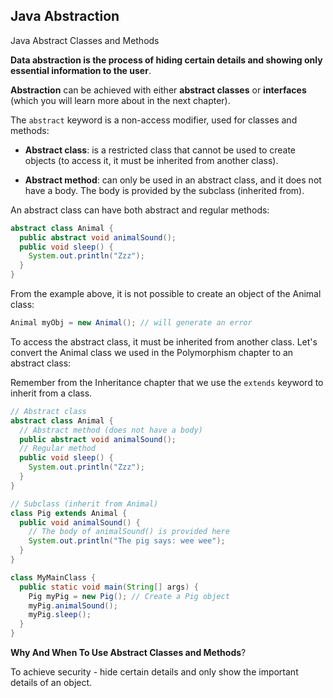 ## Java Abstraction

Java Abstract Classes and Methods

**Data abstraction is the process of hiding certain details and showing only essential information to the user**.

**Abstraction** can be achieved with either **abstract classes** or **interfaces** (which you will learn more about in the next chapter).

The `abstract` keyword is a non-access modifier, used for classes and methods:

- **Abstract class**: is a restricted class that cannot be used to create objects (to access it, it must be inherited from another class).

- **Abstract method**: can only be used in an abstract class, and it does not have a body. The body is provided by the subclass (inherited from).

An abstract class can have both abstract and regular methods:

```java
abstract class Animal {
  public abstract void animalSound();
  public void sleep() {
    System.out.println("Zzz");
  }
}
```

From the example above, it is not possible to create an object of the Animal class:

```java
Animal myObj = new Animal(); // will generate an error
```

To access the abstract class, it must be inherited from another class. Let's convert the Animal class we used in the Polymorphism chapter to an abstract class:

Remember from the Inheritance chapter that we use the `extends` keyword to inherit from a class.

```java
// Abstract class
abstract class Animal {
  // Abstract method (does not have a body)
  public abstract void animalSound();
  // Regular method
  public void sleep() {
    System.out.println("Zzz");
  }
}

// Subclass (inherit from Animal)
class Pig extends Animal {
  public void animalSound() {
    // The body of animalSound() is provided here
    System.out.println("The pig says: wee wee");
  }
}

class MyMainClass {
  public static void main(String[] args) {
    Pig myPig = new Pig(); // Create a Pig object
    myPig.animalSound();
    myPig.sleep();
  }
}

```

**Why And When To Use Abstract Classes and Methods**?

To achieve security - hide certain details and only show the important details of an object.


